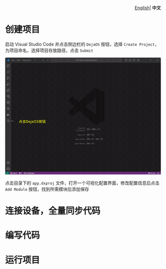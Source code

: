 <p align="right">
    <a href="./demo.md">English</a>| <b>中文</b>
</p>

# 创建项目

启动 Visual Studio Code 并点击侧边栏的 `DejaOS` 按钮，选择 `Create Project`，为项目命名，选择项目存放路径，点击 `Submit`

![alt text](image/demo-1.gif)

点击目录下的 `app.dxproj` 文件，打开一个可视化配置界面，修改配置信息后点击 `Add Module` 按钮，找到所需模块后添加保存


# 连接设备，全量同步代码

# 编写代码

# 运行项目